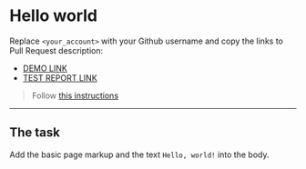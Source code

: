 # Hello world
Replace `<your_account>` with your Github username and copy the links to Pull Request description:
- [DEMO LINK](https://yuliia-tkach.github.io/layout_hello-world/)
- [TEST REPORT LINK](https://yuliia-tkach.github.io/layout_hello-world/report/html_report/)

> Follow [this instructions](https://mate-academy.github.io/layout_task-guideline/#how-to-solve-the-layout-tasks-on-github)
___

## The task
Add the basic page markup and the text `Hello, world!` into the body.
